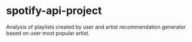 # spotify-api-project

Analysis of playlists created by user and artist recommendation generator based on user most popular artist.
